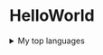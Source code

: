# HelloWorld

<details>
<summary>My top languages</summary>

| Rank |    Languages    |
|-----:|-----------------|
|     1| C               |
|     2| C++             |
|     3| Java            |
|     4| JavaScript      |

</details>
